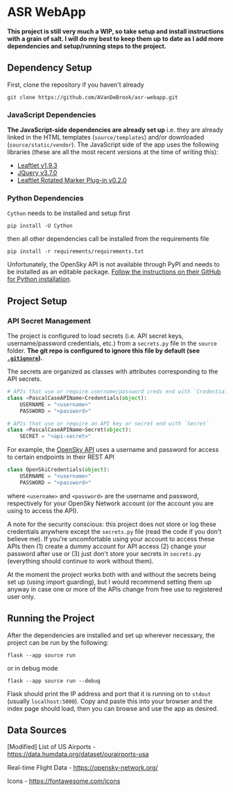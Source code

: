 # ASR WebApp
**This project is still very much a WIP, so take setup and install instructions with a grain of salt. I will do my best to keep them up to date as I add more dependencies and setup/running steps to the project.**

## Dependency Setup
First, clone the repository if you haven't already
```
git clone https://github.com/AVanDeBrook/asr-webapp.git
```
### JavaScript Dependencies
**The JavaScript-side dependencies are already set up** i.e. they are already linked in the HTML templates (`source/templates`) and/or downloaded (`source/static/vendor`).
The JavaScript side of the app uses the following libraries (these are all the most recent versions at the time of writing this):

* [Leaftlet v1.9.3](https://leafletjs.com/)
* [JQuery v3.7.0](https://jquery.com/)
* [Leaftlet Rotated Marker Plug-in v0.2.0](https://github.com/bbecquet/Leaflet.RotatedMarker)

### Python Dependencies
`Cython` needs to be installed and setup first
```
pip install -U Cython
```
then all other dependencies call be installed from the requirements file
```
pip install -r requirements/requirements.txt
```

Unfortunately, the OpenSky API is not available through PyPI and needs to be installed as an editable package. [Follow the instructions on their GitHub for Python installation](https://github.com/openskynetwork/opensky-api/blob/master/README.md#python-api).

## Project Setup

### API Secret Management
The project is configured to load secrets (i.e. API secret keys, username/password credentials, etc.) from a `secrets.py` file in the `source` folder. **The git repo is configured to ignore this file by default (see [`.gitignore`](./.gitignore#L5)).**

The secrets are organized as classes with attributes corresponding to the API secrets.

```python
# APIs that use or require username/password creds end with `Credentials`
class <PascalCaseAPIName>Credentials(object):
    USERNAME = "<username>"
    PASSWORD = "<password>"

# APIs that use or require an API key or secret end with `Secret`
class <PascalCaseAPIName>Secret(object):
    SECRET = "<api-secret>"
```

For example, the [OpenSky API](https://openskynetwork.github.io/opensky-api/) uses a username and password for access to certain endpoints in their REST API
```python
class OpenSkiCredentials(object):
    USERNAME = "<username>"
    PASSWORD = "<password>"
```
where `<username>` and `<password>` are the username and password, respectively for your OpenSky Network account (or the account you are using to access the API).

A note for the security conscious: this project does not store or log these credentials anywhere except the `secrets.py` file (read the code if you don't believe me).
If you're uncomfortable using your account to access these APIs then (1) create a dummy account for API access (2) change your password after use or (3) just don't store your secrets in `secrets.py` (everything should continue to work without them).

At the moment the project works both with and without the secrets being set up (using import guarding), but I would recommend setting them up anyway in case one or more of the APIs change from free use to registered user only.

## Running the Project
After the dependencies are installed and set up wherever necessary, the project can be run by the following:
```
flask --app source run
```
or in debug mode
```
flask --app source run --debug
```

Flask should print the IP address and port that it is running on to `stdout` (usually `localhost:5000`).
Copy and paste this into your browser and the index page should load, then you can browse and use the app as desired.

## Data Sources
[Modified] List of US Airports - https://data.humdata.org/dataset/ourairports-usa

Real-time Flight Data - https://opensky-network.org/

Icons - https://fontawesome.com/icons
